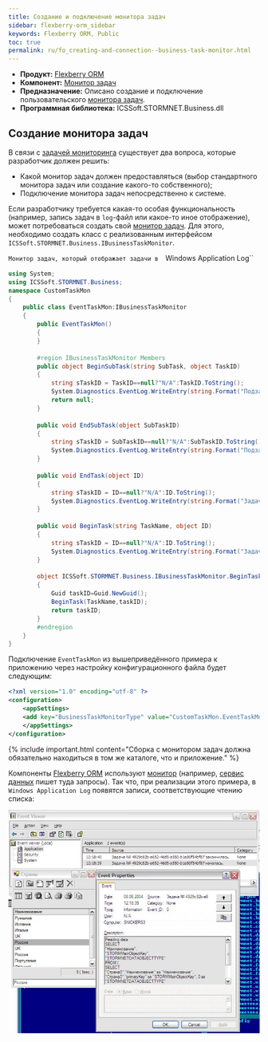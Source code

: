 ```yaml
---
title: Создание и подключение монитора задач
sidebar: flexberry-orm_sidebar
keywords: Flexberry ORM, Public
toc: true
permalink: ru/fo_creating-and-connection--business-task-monitor.html
---
```

* **Продукт:** [Flexberry ORM](fo_flexberry-o-r-m.html)
* **Компонент:** [Монитор задач](fo_business-task-monitor.html)
* **Предназначение:** Описано создание и подключение пользовательского [монитора задач](fo_business-task-monitor.html).
* **Программная библиотека:** ICSSoft.STORMNET.Business.dll

## Создание монитора задач

В связи с [задачей мониторинга](fo_business-task-monitor.html) существует два вопроса, которые разработчик должен решить:

* Какой монитор задач должен предоставляться (выбор стандартного монитора задач или создание какого-то собственного);
* Подключение монитора задач непосредственно к системе.

Если разработчику требуется какая-то особая функциональность (например, запись задач в `log`-файл или какое-то иное отображение), может потребоваться создать свой [монитор задач](fo_business-task-monitor.html). Для этого, необходимо создать класс с реализованным интерфейсом `ICSSoft.STORMNET.Business.IBusinessTaskMonitor`.

`Монитор задач, который отображает задачи в  `Windows Application Log``

```cs
using System;
using ICSSoft.STORMNET.Business;
namespace CustomTaskMon
{
	public class EventTaskMon:IBusinessTaskMonitor
	{
		public EventTaskMon()
		{
		}

		#region IBusinessTaskMonitor Members
		public object BeginSubTask(string SubTask, object TaskID)
		{
			string sTaskID = TaskID==null?"N/A":TaskID.ToString();
			System.Diagnostics.EventLog.WriteEntry(string.Format("Подзадача задачи № {0} началась.", sTaskID), SubTask);
			return null;
		}

		public void EndSubTask(object SubTaskID)
		{
			string sTaskID = SubTaskID==null?"N/A":SubTaskID.ToString();
			System.Diagnostics.EventLog.WriteEntry(string.Format("Подзадача {0} закончилась.", sTaskID), "");
		}

		public void EndTask(object ID)
		{
			string sTaskID = ID==null?"N/A":ID.ToString();
			System.Diagnostics.EventLog.WriteEntry(string.Format("Задача № {0} закончилась.", sTaskID), "");
		}

		public void BeginTask(string TaskName, object ID)
		{
			string sTaskID = ID==null?"N/A":ID.ToString();
			System.Diagnostics.EventLog.WriteEntry(string.Format("Задача № {0} началась.", sTaskID), TaskName);
		}

		object ICSSoft.STORMNET.Business.IBusinessTaskMonitor.BeginTask(string TaskName)
		{
			Guid taskID=Guid.NewGuid();
			BeginTask(TaskName,taskID);
			return taskID;
		}
		#endregion
	}
}
```

Подключение `EventTaskMon` из вышеприведённого примера к приложению через настройку конфигурационного файла будет следующим:

```xml
<?xml version="1.0" encoding="utf-8" ?>
<configuration>
	<appSettings>
	<add key="BusinessTaskMonitorType" value="CustomTaskMon.EventTaskMon, CustomTaskMon, Version=1.0.0.1, Culture=neutral, PublicKeyToken=null"/>
	</appSettings>
</configuration>
```

{% include important.html content="Сборка с монитором задач должна обязательно находиться в том же каталоге, что и приложение." %}

Компоненты [Flexberry ORM](fo_flexberry-o-r-m.html) используют [монитор](fo_business-task-monitor.html)  (например, [сервис данных](fo_data-service.html) пишет туда запросы). Так что, при реализации этого примера, в `Windows Application Log` появятся записи, соответствующие чтению списка:

![](/images/pages/products/flexberry-orm/creating-and-connection-businesstaskmonitor/business-task-monitor.jpg)


 





